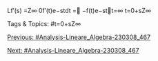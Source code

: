 Lf′(s) =Z∞
0f′(t)e−stdt
=
−f(t)e−stt=∞
t=0+sZ∞

   Tags & Topics:
   #t=0+sZ∞

[Previous: #Analysis-Lineare_Algebra-230308_467](Analysis-Lineare_Algebra-230308_467.md)

[Next: #Analysis-Lineare_Algebra-230308_467](Analysis-Lineare_Algebra-230308_467.md)